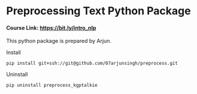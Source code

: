 # Preprocessing Text Python Package

#### Course Link: https://bit.ly/intro_nlp

This python package is prepared by Arjun.

Install

`pip install git+ssh://git@github.com/07arjunsingh/preprocess.git`

Uninstall

`pip uninstall preprocess_kgptalkie`